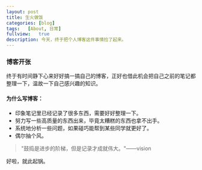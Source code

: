 ```yaml
---
layout:	post
title: 生火做饭
categories:	[blog]
tags:	[About, 日常]
fullview:	true
description: 今天，终于把个人博客这件事情捡了起来。
---
```


### 博客开张

终于有时间静下心来好好搞一搞自己的博客，正好也借此机会把自己之前的笔记都整理一下，温故一下自己感兴趣的知识。

#### 为什么写博客：

* 印象笔记里已经记录了很多东西，需要好好整理一下。
* 努力写一些高质量的东西出来，毕竟太糟糕的东西也拿不出手。
* 系统地分析一些问题，如果碰巧能帮到某些同学就更好了。
* 偶尔抽个风。

> "鼓捣是进步的阶梯，但是记录才成就伟大。"——vision

好啦，就此起锅。

